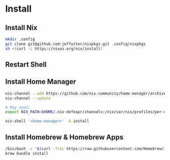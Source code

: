 # Install

## Install Nix
```bash
mkdir .config
git clone git@github.com:jeffutter/nixpkgs.git .config/nixpkgs
sh <(curl -L https://nixos.org/nix/install)
```

## Restart Shell

## Install Home Manager
```bash
nix-channel --add https://github.com/nix-community/home-manager/archive/master.tar.gz home-manager
nix-channel --update

# May need: 
export NIX_PATH=$HOME/.nix-defexpr/channels:/nix/var/nix/profiles/per-user/root/channels${NIX_PATH:+:$NIX_PATH}`

nix-shell '<home-manager>' -A install
```

## Install Homebrew & Homebrew Apps
```bash
/bin/bash -c "$(curl -fsSL https://raw.githubusercontent.com/Homebrew/install/master/install.sh)"
brew bundle install
```
